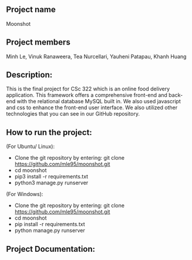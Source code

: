 ## Project name
Moonshot

## Project members
Minh Le, Vinuk Ranaweera, Tea Nurcellari, Yauheni Patapau, Khanh Huang

## Description:
This is the final project for CSc 322 which is an online food delivery application. This framework offers a comprehensive front-end and back-end with the relational database MySQL built in. We also used javascript and css to enhance the front-end user interface. We also utilized other technologies that you can see in our GitHub repository. 

## How to run the project:

(For Ubuntu/ Linux):
- Clone the git repository by entering:  git clone https://github.com/mle95/moonshot.git
- cd moonshot
- pip3 install -r requirements.txt
- python3 manage.py runserver

(For Windows):
- Clone the git repository by entering:  git clone https://github.com/mle95/moonshot.git
- cd moonshot
- pip install -r requirements.txt
- python manage.py runserver

## Project Documentation:

